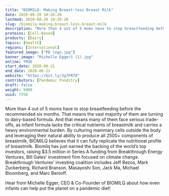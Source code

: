 ```yaml
---
title: "BIOMILQ: Making Breast-less Breast Milk"
date: 2020-08-20 10:26:20
lastmod: 2020-08-20 10:26:20
slug: /biomilq-making-breast-less-breast-milk
description: "More than 4 out of 5 moms have to stop breastfeeding before the recommended six months. That means the vast majority of them are turning to dairy-based formula. And that means many of them face serious trade-offs, as infant formula lacks the critical nutrients of breastmilk and carries a heavy environmental burden. By culturing mammary cells outside the body and leveraging their natural ability to produce all 2500+ components of breastmilk, BIOMILQ believes that it can fully replicate the nutritional profile of breastmilk."
proteins: [Cell-Based]
products: [Dairy]
topics: [Health]
regions: [International]
featured_image: ["PD logo.jpg"]
banner_image: "Michelle Egger1 (1).jpg"
online: TRUE
start_date: 2020-08-21
end_date: 2020-08-21
website: "https://bit.ly/3g7FR79"
contributors: [Pandemic Punditry]
draft: false
weight: 5000
uuid: 7550
---
```

<p>More than 4 out of 5 moms have to stop breastfeeding before the recommended six months. That means the vast majority of them are turning to dairy-based formula. And that means many of them face serious trade-offs, as infant formula lacks the critical nutrients of breastmilk and carries a heavy environmental burden. By culturing mammary cells outside the body and leveraging their natural ability to produce all 2500+ components of breastmilk, BIOMILQ believes that it can fully replicate the nutritional profile of breastmilk. Biomilq has just earned the backing of the world’s top investors, raising $3.5 million in Series A funding from Breakthrough Energy Ventures, Bill Gates’ investment firm focused on climate change. Breakthrough Ventures’ investing coalition includes Jeff Bezos, Mark Zuckerberg, Richard Branson, Masayoshi Son, Jack Ma, Michael Bloomberg, and Marc Benioff.</p>
<p>Hear from Michelle Egger, CEO & Co-Founder of BIOMILQ about how even infants can help put the planet on a pandemic diet!</p>
